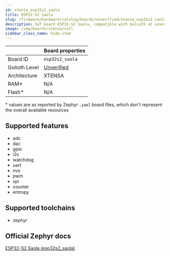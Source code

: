```yaml
---
id: xtensa_esp32s2_saola
title: ESP32-S2 Saola
slug: /firmware/hardware/catalog/boards/unverified/xtensa_esp32s2_saola
description: IoT board ESP32-S2 Saola, compatible with Golioth at unverified level.
image: /img/boards/xtensa/null
sidebar_class_name: hide-item
---
```


[//]: # (This is an auto-generated file, do not edit! Changes to it will be lost upon re-generation)



|                | Board properties     |
| -------------  | -------------------- |
| Board ID       | `esp32s2_saola` |
| Golioth Level  | [Unverified](/firmware/hardware#unverified-boards) |
| Architecture   | XTENSA |
| RAM*           | N/A |
| Flash*         | N/A |

\* values are as reported by Zephyr `.yaml` board files, which don't represent the overall available resources



## Supported features

* adc
* dac
* gpio
* i2c
* watchdog
* uart
* nvs
* pwm
* spi
* counter
* entropy

## Supported toolchains

* zephyr

## Official Zephyr docs

[ESP32-S2 Saola (esp32s2_saola)](https://docs.zephyrproject.org/latest/boards/xtensa/esp32s2_saola/doc/index.html)
